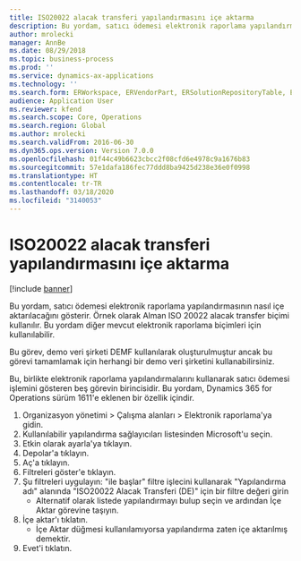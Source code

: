 ```yaml
---
title: ISO20022 alacak transferi yapılandırmasını içe aktarma
description: Bu yordam, satıcı ödemesi elektronik raporlama yapılandırmasının nasıl içe aktarılacağını gösterir.
author: mrolecki
manager: AnnBe
ms.date: 08/29/2018
ms.topic: business-process
ms.prod: ''
ms.service: dynamics-ax-applications
ms.technology: ''
ms.search.form: ERWorkspace, ERVendorPart, ERSolutionRepositoryTable, ERSolutionImport
audience: Application User
ms.reviewer: kfend
ms.search.scope: Core, Operations
ms.search.region: Global
ms.author: mrolecki
ms.search.validFrom: 2016-06-30
ms.dyn365.ops.version: Version 7.0.0
ms.openlocfilehash: 01f44c49b6623cbcc2f08cfd6e4978c9a1676b83
ms.sourcegitcommit: 57e1dafa186fec77ddd8ba9425d238e36e0f0998
ms.translationtype: HT
ms.contentlocale: tr-TR
ms.lasthandoff: 03/18/2020
ms.locfileid: "3140053"
---
```

# <a name="import-iso20022-credit-transfer-configuration"></a>ISO20022 alacak transferi yapılandırmasını içe aktarma

[!include [banner](../../includes/banner.md)]

Bu yordam, satıcı ödemesi elektronik raporlama yapılandırmasının nasıl içe aktarılacağını gösterir. Örnek olarak Alman ISO 20022 alacak transfer biçimi kullanılır. Bu yordam diğer mevcut elektronik raporlama biçimleri için kullanılabilir. 

Bu görev, demo veri şirketi DEMF kullanılarak oluşturulmuştur ancak bu görevi tamamlamak için herhangi bir demo veri şirketini kullanabilirsiniz.

Bu, birlikte elektronik raporlama yapılandırmalarını kullanarak satıcı ödemesi işlemini gösteren beş görevin birincisidir. Bu yordam, Dynamics 365 for Operations sürüm 1611'e eklenen bir özellik içindir.

1. Organizasyon yönetimi > Çalışma alanları > Elektronik raporlama'ya gidin.
2. Kullanılabilir yapılandırma sağlayıcıları listesinden Microsoft'u seçin.
3. Etkin olarak ayarla'ya tıklayın.
4. Depolar'a tıklayın.
5. Aç'a tıklayın.
6. Filtreleri göster'e tıklayın.
7. Şu filtreleri uygulayın: "ile başlar" filtre işlecini kullanarak "Yapılandırma adı" alanında "ISO20022 Alacak Transferi (DE)" için bir filtre değeri girin
    * Alternatif olarak listede yapılandırmayı bulup seçin ve ardından İçe Aktar görevine taşıyın.  
8. İçe aktar'ı tıklatın.
    * İçe Aktar düğmesi kullanılamıyorsa yapılandırma zaten içe aktarılmış demektir.  
9. Evet'i tıklatın.

